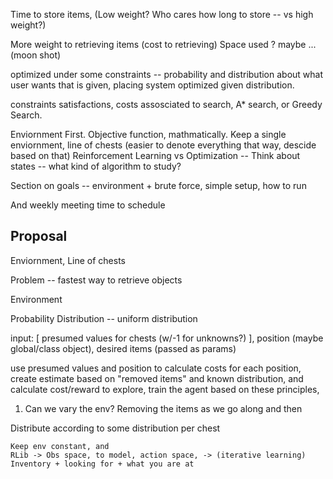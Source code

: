 Time to store items, (Low weight? Who cares how long to store -- vs high weight?)


More weight to retrieving items (cost to retrieving)
Space used ? maybe ... (moon shot)


optimized under some constraints -- probability and distribution about what user wants that is given, placing system optimized given distribution.

constraints satisfactions, costs assosciated to search, A* search, or Greedy Search.

Enviornment First. Objective function, mathmatically. Keep a single enviornment, line of chests (easier to denote everything that way, descide based on that)
    Reinforcement Learning vs Optimization -- Think about states -- what kind of algorithm to study? 

Section on goals -- environment + brute force, simple setup, how to run 

And weekly meeting time to schedule 



## Proposal
Enviornment, Line of chests

Problem -- fastest way to retrieve objects 

Environment 

Probability Distribution -- uniform distribution 


input: [ presumed values for chests (w/-1 for unknowns?) ], position (maybe global/class object), desired items (passed as params)

use presumed values and position to calculate costs for each position, create estimate based on "removed items" and known distribution, and calculate cost/reward to explore, train the agent based on these principles,

1) Can we vary the env? Removing the items as we go along and then 


Distribute according to some distribution per chest

	Keep env constant, and 
	RLib -> Obs space, to model, action space, -> (iterative learning) Inventory + looking for + what you are at